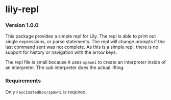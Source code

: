 # lily-repl

### Version 1.0.0

This package provides a simple repl for Lily. The repl is able to print out
single expressions, or parse statements. The repl will change prompts if the
last command sent was not complete. As this is a simple repl, there is no
support for history or navigation with the arrow keys.

The repl file is small because it uses `spawni` to create an interpreter inside
of an interpreter. The sub interpreter does the actual lifting.

### Requirements

Only `FascinatedBox/spawni` is required.
